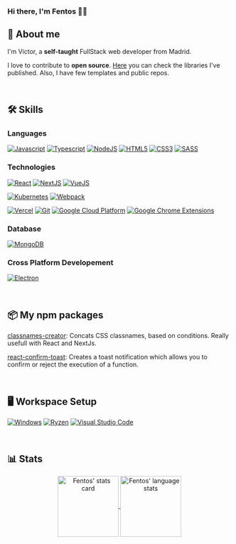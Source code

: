 ###  Hi there, I'm Fentos 🙋‍♂️

## 🚀 About me

I'm Víctor, a **self-taught** FullStack web developer from Madrid.

I love to contribute to **open source**. [Here](#-my-npm-packages) you can check the libraries I've published. Also, I have few templates and public repos.

<br />

## 🛠️ Skills

### Languages
[![Javascript](https://img.shields.io/badge/Javascript-0000?style=flat&labelColor=1C1C1C&logo=javascript&logoColor=f7df1e&color=f7df1e)](https://github.com/fentosv)
[![Typescript](https://img.shields.io/badge/Typescript-0000?style=flat&labelColor=1C1C1C&logo=typescript&logoColor=007ACC&color=007ACC)](https://github.com/fentosv)
[![NodeJS](https://img.shields.io/badge/NodeJS-0000?style=flat&labelColor=1C1C1C&logo=nodedotjs&logoColor=3C873A&color=3C873A)](https://github.com/fentosv) 
[![HTML5](https://img.shields.io/badge/HTML5-0000?style=flat&labelColor=1C1C1C&logo=html5&logoColor=ec6231&color=ec6231)](https://github.com/fentosv)
[![CSS3](https://img.shields.io/badge/CSS3-0000?style=flat&labelColor=1C1C1C&logo=css3&logoColor=2965f1&color=2965f1)](https://github.com/fentosv)
[![SASS](https://img.shields.io/badge/SASS-0000?style=flat&labelColor=1C1C1C&logo=sass&logoColor=CD6799&color=CD6799)](https://github.com/fentosv)

### Technologies
[![React](https://img.shields.io/badge/React-0000?style=flat&labelColor=1C1C1C&logo=react&logoColor=61DBFB&color=61DBFB)](https://github.com/fentosv)
[![NextJS](https://img.shields.io/badge/NextJS-0000?style=flat&labelColor=1C1C1C&logo=nextdotjs&logoColor=black&color=black)](https://github.com/fentosv)
[![VueJS](https://img.shields.io/badge/Vue.js-0000?style=flat&labelColor=1C1C1C&logo=vue.js&logoColor=4FC08D&color=4FC08D)](https://github.com/fentosv)

[![Kubernetes](https://img.shields.io/badge/Kubernetes-0000?style=flat&labelColor=1C1C1C&logo=kubernetes&logoColor=326ce5&color=326ce5)](https://github.com/fentosv)
[![Webpack](https://img.shields.io/badge/Webpack-0000?style=flat&labelColor=1C1C1C&logo=webpack&logoColor=1c78c0&color=1c78c0)](https://github.com/fentosv)

[![Vercel](https://img.shields.io/badge/Vercel-0000?style=flat&labelColor=1C1C1C&logo=vercel&logoColor=white&color=black)](https://github.com/fentosv)
[![Git](https://img.shields.io/badge/Git-0000?style=flat&labelColor=1C1C1C&logo=git&logoColor=F1502F&color=F1502F)](https://github.com/fentosv)
[![Google Cloud Platform](https://img.shields.io/badge/Google_Cloud_Platform-0000?style=flat&labelColor=1C1C1C&logo=googlecloud&logoColor=1DA462&color=1DA462)](https://github.com/fentosv)
[![Google Chrome Extensions](https://img.shields.io/badge/Google_Chrome_Extensions-0000?style=flat&labelColor=1C1C1C&logo=googlechrome&logoColor=DD5144&color=DD5144)](https://github.com/fentosv)

### Database
[![MongoDB](https://img.shields.io/badge/MongoDB-0000?style=flat&labelColor=1C1C1C&logo=mongodb&logoColor=3FA037&color=3FA037)](https://github.com/fentosv)

### Cross Platform Developement
[![Electron](https://img.shields.io/badge/Electron-0000?style=flat&labelColor=1C1C1C&logo=electron&logoColor=9feaf9&color=9feaf9)](https://github.com/fentosv)

<br />

## 📦 My npm packages

[classnames-creator](https://www.npmjs.com/package/classnames-creator): Concats CSS classnames, based on conditions. Really usefull with React and NextJs.

[react-confirm-toast](https://www.npmjs.com/package/react-confirm-toast): Creates a toast notification which allows you to confirm or reject the execution of a function.


<br />

## 🖥️ Workspace Setup

[![Windows](https://img.shields.io/badge/Windows_10-0000?style=flat&labelColor=1C1C1C&logo=windows&logoColor=f65314&color=f65314)](https://github.com/fentosv)
[![Ryzen](https://img.shields.io/badge/Ryzen_7_3800X-0000?style=flat&labelColor=1C1C1C&logo=amd&logoColor=white&color=white)](https://github.com/fentosv)
[![Visual Studio Code](https://img.shields.io/badge/Visual_Studio_Code-0000?style=flat&labelColor=1C1C1C&logo=visualstudiocode&logoColor=007ACC&color=007ACC)](https://github.com/fentosv)

<br />

## 📊 Stats

<div align="center">
  <a href="https://github.com/fentosv">
    <img align="center" height="137px" alt="Fentos' stats card"
    src="https://github-readme-stats.vercel.app/api?username=fentosv&hide_title=true&hide_border=true&show_icons=true&include_all_commits=true&count_private=true&line_height=21&title_color=9745f5&icon_color=9f4bff&text_color=ffffff&bg_color=000000"/>
  </a>
  <a href="https://github.com/fentosv">
    <img align="center" height="137px" alt="Fentos' language stats"
    src="https://github-readme-stats.vercel.app/api/top-langs/?username=fentosv&hide=html&hide_title=true&hide_border=true&layout=compact&title_color=9745f5&icon_color=9f4bff&text_color=ffffff&bg_color=000000"/>
  </a>
<div>
